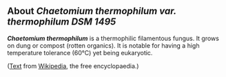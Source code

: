 About *Chaetomium thermophilum var. thermophilum DSM 1495* 
----------------------------------------------------------



***Chaetomium thermophilum*** is a thermophilic filamentous fungus. It
grows on dung or compost (rotten organics). It is notable for having a
high temperature tolerance (60°C) yet being eukaryotic.

([Text](http://en.wikipedia.org/wiki/Chaetomium_thermophilum) from
[Wikipedia](http://en.wikipedia.org/), the free encyclopaedia.)
